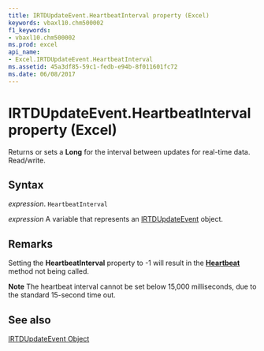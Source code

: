 ```yaml
---
title: IRTDUpdateEvent.HeartbeatInterval property (Excel)
keywords: vbaxl10.chm500002
f1_keywords:
- vbaxl10.chm500002
ms.prod: excel
api_name:
- Excel.IRTDUpdateEvent.HeartbeatInterval
ms.assetid: 45a3df85-59c1-fedb-e94b-8f011601fc72
ms.date: 06/08/2017
---
```



# IRTDUpdateEvent.HeartbeatInterval property (Excel)

Returns or sets a  **Long** for the interval between updates for real-time data. Read/write.


## Syntax

_expression_. `HeartbeatInterval`

_expression_ A variable that represents an [IRTDUpdateEvent](Excel.IRTDUpdateEvent.md) object.


## Remarks

Setting the  **HeartbeatInterval** property to -1 will result in the **[Heartbeat](Excel.IRtdServer.Heartbeat.md)** method not being called.


 **Note**  The heartbeat interval cannot be set below 15,000 milliseconds, due to the standard 15-second time out.


## See also


[IRTDUpdateEvent Object](Excel.IRTDUpdateEvent.md)

